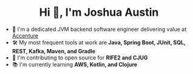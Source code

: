 <h1 align="center">Hi 👋, I'm Joshua Austin</h1>

- 💼 I'm a dedicated JVM backend software engineer delivering value at [Accenture](https://www.accenture.com/us-en/careers/local/flexcareers)
- 🛠️ My most frequent tools at work are **Java, Spring Boot, JUnit, SQL, REST, Kafka, Maven, and Gradle**
- 🫶 I'm contributing to open source for **RIFE2 and CJUG**
- 📚 I'm currently learning **AWS, Kotlin, and Clojure**
